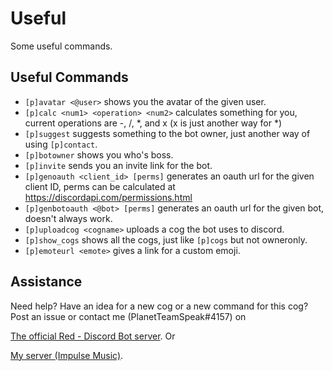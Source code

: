 # Useful
Some useful commands.

## Useful Commands
- `[p]avatar <@user>` shows you the avatar of the given user.
- `[p]calc <num1> <operation> <num2>` calculates something for you, current operations are -, /, \*, and x (x is just another way for \*)
- `[p]suggest` suggests something to the bot owner, just another way of using `[p]contact`.
- `[p]botowner` shows you who's boss.
- `[p]invite` sends you an invite link for the bot.
- `[p]genoauth <client_id> [perms]` generates an oauth url for the given client ID, perms can be calculated at <https://discordapi.com/permissions.html>
- `[p]genbotoauth <@bot> [perms]` generates an oauth url for the given bot, doesn't always work.
- `[p]uploadcog <cogname>` uploads a cog the bot uses to discord.
- `[p]show_cogs` shows all the cogs, just like `[p]cogs` but not owneronly.
- `[p]emoteurl <emote>` gives a link for a custom emoji.

## Assistance
Need help? Have an idea for a new cog or a new command for this cog?
Post an issue or contact me (PlanetTeamSpeak#4157) on 

[The official Red - Discord Bot server](https://discord.gg/geqnqEP). Or

[My server (Impulse Music)](https://discord.gg/tzsmCyk).
